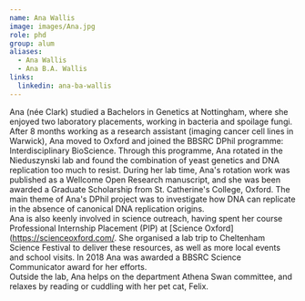 ```yaml
---
name: Ana Wallis
image: images/Ana.jpg
role: phd
group: alum
aliases:
  - Ana Wallis
  - Ana B.A. Wallis
links:
  linkedin: ana-ba-wallis
---
```


Ana (née Clark) studied a Bachelors in Genetics at Nottingham, where she enjoyed two laboratory placements, 
working in bacteria and spoilage fungi. After 8 months working as a research assistant (imaging cancer cell lines in Warwick), 
Ana moved to Oxford and joined the BBSRC DPhil programme: Interdisciplinary BioScience. Through this programme, Ana rotated 
in the Nieduszynski lab and found the combination of yeast genetics and DNA replication too much to resist. 
During her lab time, Ana's rotation work was published as a Wellcome Open Research manuscript, and she was 
been awarded a Graduate Scholarship from St. Catherine's College, Oxford. The main theme of Ana's DPhil 
project was to investigate how DNA can replicate in the absence of canonical DNA replication origins.  
Ana is also keenly involved in science outreach, having spent her course Professional Internship Placement (PIP) at
[Science Oxford](https://scienceoxford.com/. She organised a lab trip to Cheltenham Science Festival to 
deliver these resources, as well as more local events and school visits. In 2018 Ana was awarded a BBSRC 
Science Communicator award for her efforts.  
Outside the lab, Ana helps on the department Athena Swan committee, and relaxes by reading or cuddling with her pet cat, Felix.
